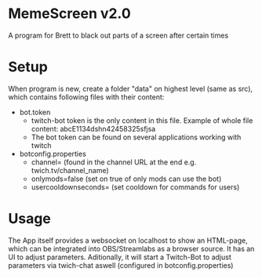 # MemeScreen v2.0
A program for Brett to black out parts of a screen after certain times

# Setup
When program is new, create a folder "data" on highest level (same as src), which contains following files with their content:
* bot.token
  * twitch-bot token is the only content in this file. Example of whole file content: abcE1134dshn42458325sfjsa
  * The bot token can be found on several applications working with twitch  
* botconfig.properties
  * channel=<channel name> (found in the channel URL at the end e.g. twich.tv/channel_name)
  * onlymods=false (set on true of only mods can use the bot)
  * usercooldownseconds=<cooldown> (set cooldown for commands for users)

# Usage
The App itself provides a websocket on localhost to show an HTML-page, which can be integrated into OBS/Streamlabs as a browser source.
It has an UI to adjust parameters. Aditionally, it will start a Twitch-Bot to adjust parameters via twich-chat aswell (configured in botconfig.properties)
